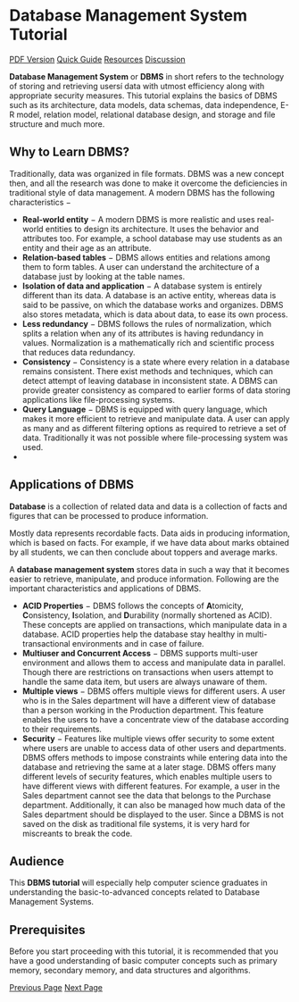 # Database Management System Tutorial
[PDF Version](../dbms/dbms_pdf_version.md)
[Quick Guide](../dbms/dbms_quick_guide.md)
[Resources](../dbms/dbms_useful_resources.md)
[Discussion](../dbms/dbms_discussion.md)

**Database Management System** or **DBMS** in short refers to the technology of storing and retrieving usersí data with utmost efficiency along with appropriate security measures. This tutorial explains the basics of DBMS such as its architecture, data models, data schemas, data independence, E-R model, relation model, relational database design, and storage and file structure and much more.

## Why to Learn DBMS?
Traditionally, data was organized in file formats. DBMS was a new concept then, and all the research was done to make it overcome the deficiencies in traditional style of data management. A modern DBMS has the following characteristics −

   * **Real-world entity** − A modern DBMS is more realistic and uses real-world entities to design its architecture. It uses the behavior and attributes too. For example, a school database may use students as an entity and their age as an attribute.
   * **Relation-based tables** − DBMS allows entities and relations among them to form tables. A user can understand the architecture of a database just by looking at the table names.
   * **Isolation of data and application** − A database system is entirely different than its data. A database is an active entity, whereas data is said to be passive, on which the database works and organizes. DBMS also stores metadata, which is data about data, to ease its own process.
   * **Less redundancy** − DBMS follows the rules of normalization, which splits a relation when any of its attributes is having redundancy in values. Normalization is a mathematically rich and scientific process that reduces data redundancy.
   * **Consistency** − Consistency is a state where every relation in a database remains consistent. There exist methods and techniques, which can detect attempt of leaving database in inconsistent state. A DBMS can provide greater consistency as compared to earlier forms of data storing applications like file-processing systems.
   * **Query Language** − DBMS is equipped with query language, which makes it more efficient to retrieve and manipulate data. A user can apply as many and as different filtering options as required to retrieve a set of data. Traditionally it was not possible where file-processing system was used.
   * 

## Applications of DBMS
**Database** is a collection of related data and data is a collection of facts and figures that can be processed to produce information.

Mostly data represents recordable facts. Data aids in producing information, which is based on facts. For example, if we have data about marks obtained by all students, we can then conclude about toppers and average marks.

A **database management system** stores data in such a way that it becomes easier to retrieve, manipulate, and produce information. Following are the important characteristics and applications of DBMS.

   * **ACID Properties** − DBMS follows the concepts of **A**tomicity, **C**onsistency, **I**solation, and **D**urability (normally shortened as ACID). These concepts are applied on transactions, which manipulate data in a database. ACID properties help the database stay healthy in multi-transactional environments and in case of failure.
   * **Multiuser and Concurrent Access** − DBMS supports multi-user environment and allows them to access and manipulate data in parallel. Though there are restrictions on transactions when users attempt to handle the same data item, but users are always unaware of them.
   * **Multiple views** − DBMS offers multiple views for different users. A user who is in the Sales department will have a different view of database than a person working in the Production department. This feature enables the users to have a concentrate view of the database according to their requirements.
   * **Security** − Features like multiple views offer security to some extent where users are unable to access data of other users and departments. DBMS offers methods to impose constraints while entering data into the database and retrieving the same at a later stage. DBMS offers many different levels of security features, which enables multiple users to have different views with different features. For example, a user in the Sales department cannot see the data that belongs to the Purchase department. Additionally, it can also be managed how much data of the Sales department should be displayed to the user. Since a DBMS is not saved on the disk as traditional file systems, it is very hard for miscreants to break the code.

## Audience
This **DBMS tutorial** will especially help computer science graduates in understanding the basic-to-advanced concepts related to Database Management Systems.

## Prerequisites
Before you start proceeding with this tutorial, it is recommended that you have a good understanding of basic computer concepts such as primary memory, secondary memory, and data structures and algorithms.


[Previous Page](../dbms/index.md) [Next Page](../dbms/dbms_overview.md) 
